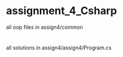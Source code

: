 # assignment_4_Csharp

all oop files in assign4/common
#
all solutions in assign4/assign4/Program.cs
